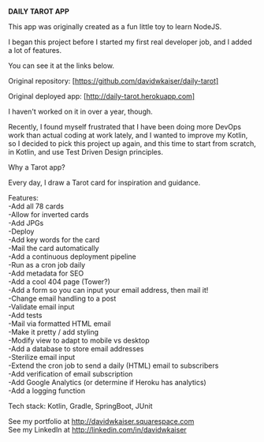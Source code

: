 **DAILY TAROT APP**

This app was originally created as a fun little toy to learn NodeJS. 

I began this project before I started my first real developer job, and I added a lot of features. 

You can see it at the links below. 

Original repository: [https://github.com/davidwkaiser/daily-tarot]

Original deployed app: [http://daily-tarot.herokuapp.com]

I haven't worked on it in over a year, though. 

Recently, I found myself frustrated that I have been doing more DevOps work than actual coding at work lately, and I wanted to improve my Kotlin, so I decided to pick this project up again, and this time to start from scratch, in Kotlin, and use Test Driven Design principles. 

Why a Tarot app? 

Every day, I draw a Tarot card for inspiration and guidance. 

Features:<br/>
-Add all 78 cards<br/>
-Allow for inverted cards <br/>
-Add JPGs <br/>
-Deploy<br/>
-Add key words for the card <br/>
-Mail the card automatically<br/>
-Add a continuous deployment pipeline <br/>
-Run as a cron job daily<br/>
-Add metadata for SEO<br/>
-Add a cool 404 page (Tower?)<br/>
-Add a form so you can input your email address, then mail it!<br/>
-Change email handling to a post<br/>
-Validate email input<br/>
-Add tests <br/>
-Mail via formatted HTML email<br/>
-Make it pretty / add styling <br/>
-Modify view to adapt to mobile vs desktop<br/>
-Add a database to store email addresses<br/>
-Sterilize email input<br/>
-Extend the cron job to send a daily (HTML) email to subscribers<br/>
-Add verification of email subscription<br/>
-Add Google Analytics (or determine if Heroku has analytics)<br/>
-Add a logging function <br/>



Tech stack: Kotlin, Gradle, SpringBoot, JUnit<br/>

See my portfolio at http://davidwkaiser.squarespace.com<br/>
See my LinkedIn at http://linkedin.com/in/davidwkaiser<br/>

